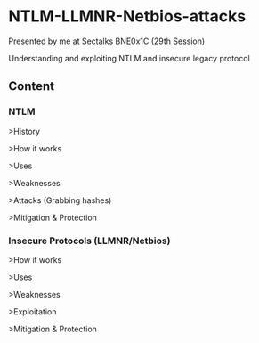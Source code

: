 # NTLM-LLMNR-Netbios-attacks

Presented by me at Sectalks BNE0x1C (29th Session)

Understanding and exploiting NTLM and insecure legacy protocol


## Content


### NTLM

  &gt;History
  
  &gt;How it works
  
  &gt;Uses
  
  &gt;Weaknesses  
  
  &gt;Attacks (Grabbing hashes)
  
  &gt;Mitigation & Protection
  
### Insecure Protocols (LLMNR/Netbios)

  &gt;How it works
  
  &gt;Uses
  
  &gt;Weaknesses
  
  &gt;Exploitation
  
  &gt;Mitigation & Protection
 
 
  

